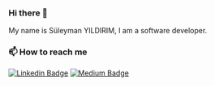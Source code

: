 ### Hi there 👋

My name is Süleyman YILDIRIM, I am a software developer.

### 📫 How to reach me

[![Linkedin Badge](https://img.shields.io/badge/linkedin-blue?style=for-the-badge&logo=linkedin)](https://www.linkedin.com/in/süleyman-yıldırım-b23242132/)
[![Medium Badge](https://img.shields.io/badge/medium-green?style=for-the-badge&logo=medium)](https://suleymanyildirim.com/)




<!--
**Suleymanyldrm/suleymanyldrm** is a ✨ _special_ ✨ repository because its `README.md` (this file) appears on your GitHub profile.

Here are some ideas to get you started:

- 🔭 I’m currently working on ...
- 🌱 I’m currently learning ...
- 👯 I’m looking to collaborate on ...
- 🤔 I’m looking for help with ...
- 💬 Ask me about ...
- 📫 How to reach me: ...
- 😄 Pronouns: ...
- ⚡ Fun fact: ...
-->
